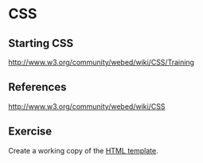 # CSS

## Starting CSS

http://www.w3.org/community/webed/wiki/CSS/Training

## References

http://www.w3.org/community/webed/wiki/CSS

## Exercise

Create a working copy of the [HTML template](css1.html).
